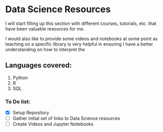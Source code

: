 # Data Science Resources

I will start filling up this section with different courses, tutorials, etc. that have been valuable resources for me.  

I would also like to provide some videos and notebooks at some point as teaching on a specific library is very helpful in ensuring I have a better understanding on how to interpret the 

## Languages covered:

1. Python
2. R
3. SQL

### To Do list:

- [x] Setup Repository
- [ ] Gather initial set of links to Data Science resources
- [ ] Create Videos and Jupyter Notebooks
